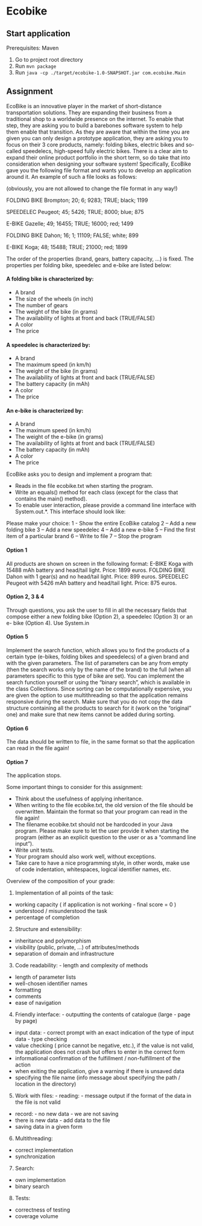 # Ecobike

## Start application

Prerequisites: Maven

1. Go to project root directory
2. Run `mvn package`
3. Run `java -cp ./target/ecobike-1.0-SNAPSHOT.jar com.ecobike.Main`

## Assignment
EcoBike is an innovative player in the market of short-distance transportation solutions. They are expanding their business from a traditional shop to a worldwide presence on the internet. To enable that step, they are asking you to build a barebones software system to help them enable that transition. As they are aware that within the time you are given you can only design a prototype application, they are asking you to focus on their 3 core products, namely: folding bikes, electric bikes and so-called speedelecs, high-speed fully electric bikes. There is a clear aim to expand their online product portfolio in the short term, so do take that into consideration when designing your software system!
Specifically, EcoBike gave you the following file format and wants you to develop an application around it.
An example of such a file looks as follows:

(obviously, you are not allowed to change the file format in any way!)

FOLDING BIKE Brompton; 20; 6; 9283; TRUE; black; 1199

SPEEDELEC Peugeot; 45; 5426; TRUE; 8000; blue; 875

E-BIKE Gazelle; 49; 16455; TRUE; 16000; red; 1499

FOLDING BIKE Dahon; 16; 1; 11109; FALSE; white; 899

E-BIKE Koga; 48; 15488; TRUE; 21000; red; 1899

The order of the properties (brand, gears, battery capacity, ...) is fixed. The properties per folding bike, speedelec and e-bike are listed below:

#### A folding bike is characterized by:
- A brand
- The size of the wheels (in inch)
- The number of gears
- The weight of the bike (in grams)
- The availability of lights at front and back (TRUE/FALSE)
- A color
- The price

#### A speedelec is characterized by:
- A brand
- The maximum speed (in km/h)
- The weight of the bike (in grams)
- The availability of lights at front and back (TRUE/FALSE)
- The battery capacity (in mAh)
- A color
- The price

#### An e-bike is characterized by:
- A brand
- The maximum speed (in km/h)
- The weight of the e-bike (in grams)
- The availability of lights at front and back (TRUE/FALSE)
- The battery capacity (in mAh)
- A color
- The price

EcoBike asks you to design and implement a program that:
- Reads in the file ecobike.txt when starting the program.
- Write an equals() method for each class (except for the class that contains the main() method).
- To enable user interaction, please provide a command line interface with System.out.*. This interface should look like:

Please make your choice:
1 - Show the entire EcoBike catalog
2 – Add a new folding bike
3 – Add a new speedelec
4 – Add a new e-bike
5 – Find the first item of a particular brand
6 – Write to file
7 – Stop the program

#### Option 1
All products are shown on screen in the following format:
E-BIKE Koga with 15488 mAh battery and head/tail light.
Price: 1899 euros.
FOLDING BIKE Dahon with 1 gear(s) and no head/tail light.
Price: 899 euros.
SPEEDELEC Peugeot with 5426 mAh battery and head/tail light.
Price: 875 euros.

#### Option 2, 3 & 4
Through questions, you ask the user to fill in all the necessary fields that compose either a new folding bike (Option 2), a speedelec (Option 3) or an e- bike (Option 4). Use System.in

#### Option 5
Implement the search function, which allows you to find the products of a certain type (e-bikes, folding bikes and speedelecs) of a given brand and with the given parameters. The list of parameters can be any from empty (then the search works only by the name of the brand) to the full (when all parameters specific to this type of bike are set).
You can implement the search function yourself or using the “binary search”, which is available in the class Collections.
Since sorting can be computationally expensive, you are given the option to use multithreading so that the application remains responsive during the search.
Make sure that you do not copy the data structure containing all the products to search for it (work on the “original” one) and make sure that new items cannot be added during sorting.

#### Option 6
The data should be written to file, in the same format so that the application can read in the file again!

#### Option 7
The application stops.

Some important things to consider for this assignment:
- Think about the usefulness of applying inheritance.
- When writing to the file ecobike.txt, the old version of the file should be overwritten. Maintain the format so that your program can read in the file again!
- The filename ecobike.txt should not be hardcoded in your Java program. Please make sure to let the user provide it when starting the program (either as an explicit question to the user or as a “command line input”).
- Write unit tests.
- Your program should also work well, without exceptions.
- Take care to have a nice programming style, in other words, make use of code indentation, whitespaces, logical identifier names, etc.

Overview of the composition of your grade:
1. Implementation of all points of the task:
- working capacity ( if application is not working - final score = 0 )
- understood / misunderstood the task
- percentage of completion
2. Structure and extensibility:
- inheritance and polymorphism
- visibility (public, private, …) of attributes/methods
- separation of domain and infrastructure
3. Code readability: - length and complexity of methods
- length of parameter lists
- well-chosen identifier names
- formatting
- comments
- ease of navigation
4. Friendly interface: - outputting the contents of catalogue (large - page by page)
- input data: - correct prompt with an exact indication of the type of input data - type checking
- value checking ( price cannot be negative, etc.), if the value is not valid, the application does not crash but offers to enter in the correct form
- informational confirmation of the fulfillment / non-fulfillment of the action
- when exiting the application, give a warning if there is unsaved data
- specifying the file name (info message about specifying the path / location in the directory)
5. Work with files: - reading: - message output if the format of the data in the file is not valid
- record: - no new data - we are not saving
- there is new data - add data to the file
- saving data in a given form
6. Multithreading:
- correct implementation
- synchronization
7. Search:
- own implementation
- binary search
8. Tests:
- correctness of testing
- coverage volume
